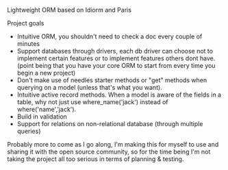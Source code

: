 Lightweight ORM based on Idiorm and Paris

Project goals

* Intuitive ORM, you shouldn't need to check a doc every couple of minutes
* Support databases through drivers, each db driver can choose not to implement certain features or to implement features others dont have. (point being that you have your core ORM to start from every time you begin a new project)
* Don't make use of needles starter methods or "get" methods when querying on a model (unless that's what you want).
* Intuitive active record methods. When a model is aware of the fields in a table, why not just use where\_name('jack') instead of where('name','jack').
* Build in validation
* Support for relations on non-relational database (through multiple queries)

Probably more to come as I go along, I'm making this for myself to use and sharing it with the open source community, so for the time being I'm not taking the project all too serious in terms of planning & testing.